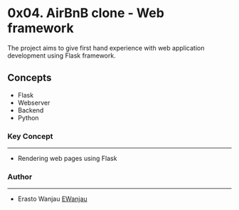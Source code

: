 # 0x04. AirBnB clone - Web framework
The project aims to give first hand experience with web application development using Flask framework.

## Concepts
- Flask
- Webserver
- Backend
- Python

### Key Concept
---
- Rendering web pages using Flask

### Author
---
- Erasto Wanjau [EWanjau](wamwanjau@gmail.com)